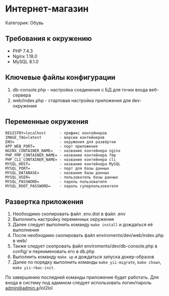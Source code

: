 Интернет-магазин
=============================
Категория: Обувь

## Требования к окружению
- PHP 7.4.3
- Nginx 1.18.0
- MySQL 8.1.0

## Ключевые файлы конфигурации
1.  db-console.php - настройка соединения с БД для точки входа веб-сервера
1.  web/index.php - стартовая настройка приложения для dev-окружения

## Переменные окружения
```
REGISTRY=localhost      - префикс контейнеров
IMAGE_TAG=latest        - версии контейнеров
ENV=                    - окружения для развёртки 
APP_WEB_PORT=           - порт приложения
NGINX_CONTAINER_NAME=   - название контейнера nginx
PHP_FMP_CONTAINER_NAME= - название контейнера fmp
PHP_CLI_CONTAINER_NAME= - название контейнера cli
MYSQL_HOST=             - название контейнера MySQL
MYSQL_PORT=             - порт для базы данных
MYSQL_DATABASE=         - название базы данных
MYSQL_USER=             - пользователь базы данных
MYSQL_PASSWORD=         - пароль пользователя
MYSQL_ROOT_PASSWORD=    - пароль суперпользователя
```

## Развертка приложения
1.  Необходимо скопировать файл .env.dist в файл .env
1.  Выполнить настройку переменных окружения
1.  Далее следует выполнить команду `make install` и дождаться её выполнения
1.  После необходимо скопировать файл enviroments/dev/web/index.php в web/
1.  Также следует скопровать файл enviroments/dev/db-console.php в config/ и переименовать его в db.php
1.  Выполнить команду `make up` и дождаться запуска докер-образов
1.  Далее по порядку выполнить команды `make yii-migrate`, `make chown`, `make yii-rbac-init`.

По завершению последней команды приложение будет работать. 
Для входа в систему под админом следует использовать логин/пароль admin@admin.a/lol2lol
